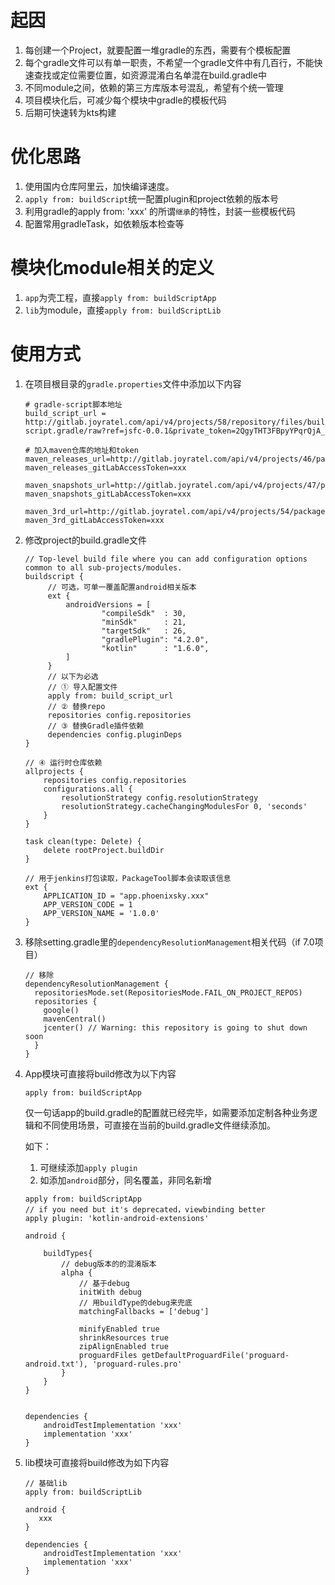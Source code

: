 # 起因

1. 每创建一个Project，就要配置一堆gradle的东西，需要有个模板配置
2. 每个gradle文件可以有单一职责，不希望一个gradle文件中有几百行，不能快速查找或定位需要位置，如资源混淆白名单混在build.gradle中
3. 不同module之间，依赖的第三方库版本号混乱，希望有个统一管理
4. 项目模块化后，可减少每个模块中gradle的模板代码
5. 后期可快速转为kts构建

# 优化思路

1. 使用国内仓库阿里云，加快编译速度。
2. `apply from: buildScript`统一配置plugin和project依赖的版本号
3. 利用gradle的apply from: 'xxx' 的所谓`继承`的特性，封装一些模板代码
4. 配置常用gradleTask，如依赖版本检查等

# 模块化module相关的定义

1. `app`为壳工程，直接`apply from: buildScriptApp`
2. `lib`为module，直接`apply from: buildScriptLib`

# 使用方式

1. 在项目根目录的`gradle.properties`文件中添加以下内容
   ```
   # gradle-script脚本地址
   build_script_url = http://gitlab.joyratel.com/api/v4/projects/58/repository/files/build-script.gradle/raw?ref=jsfc-0.0.1&private_token=2QgyTHT3FBpyYPqrQjA_
   
   # 加入maven仓库的地址和token
   maven_releases_url=http://gitlab.joyratel.com/api/v4/projects/46/packages/maven
   maven_releases_gitLabAccessToken=xxx

   maven_snapshots_url=http://gitlab.joyratel.com/api/v4/projects/47/packages/maven
   maven_snapshots_gitLabAccessToken=xxx

   maven_3rd_url=http://gitlab.joyratel.com/api/v4/projects/54/packages/maven
   maven_3rd_gitLabAccessToken=xxx
   ```

2. 修改project的build.gradle文件

   ```
   // Top-level build file where you can add configuration options common to all sub-projects/modules.
   buildscript {
        // 可选，可单一覆盖配置android相关版本
        ext {
            androidVersions = [
                    "compileSdk"  : 30,
                    "minSdk"      : 21,
                    "targetSdk"   : 26,
                    "gradlePlugin": "4.2.0",
                    "kotlin"      : "1.6.0",
            ]
        }
        // 以下为必选 
        // ① 导入配置文件
        apply from: build_script_url
        // ② 替换repo
        repositories config.repositories
        // ③ 替换Gradle插件依赖
        dependencies config.pluginDeps
   }
   
   // ④ 运行时仓库依赖
   allprojects {
       repositories config.repositories
       configurations.all {
           resolutionStrategy config.resolutionStrategy
           resolutionStrategy.cacheChangingModulesFor 0, 'seconds'
       }
   }
   
   task clean(type: Delete) {
       delete rootProject.buildDir
   }
   
   // 用于jenkins打包读取，PackageTool脚本会读取该信息
   ext {
       APPLICATION_ID = "app.phoenixsky.xxx"
       APP_VERSION_CODE = 1
       APP_VERSION_NAME = '1.0.0'
   }
   ```

5. 移除setting.gradle里的`dependencyResolutionManagement`相关代码（if 7.0项目）

   ```
   // 移除
   dependencyResolutionManagement {
     repositoriesMode.set(RepositoriesMode.FAIL_ON_PROJECT_REPOS)
     repositories {
       google()
       mavenCentral()
       jcenter() // Warning: this repository is going to shut down soon
     }
   }
   ```


4. App模块可直接将build修改为以下内容

   ```
   apply from: buildScriptApp
   ```

   仅一句话app的build.gradle的配置就已经完毕，如需要添加定制各种业务逻辑和不同使用场景，可直接在当前的build.gradle文件继续添加。

   如下：

    1. 可继续添加`apply plugin`
    2. 如添加`android`部分，同名覆盖，非同名新增

   ```
   apply from: buildScriptApp
   // if you need but it's deprecated，viewbinding better
   apply plugin: 'kotlin-android-extensions'
   
   android {
   
       buildTypes{
           // debug版本的的混淆版本
           alpha {
               // 基于debug
               initWith debug
               // 用buildType的debug来兜底
               matchingFallbacks = ['debug']
   
               minifyEnabled true
               shrinkResources true
               zipAlignEnabled true
               proguardFiles getDefaultProguardFile('proguard-android.txt'), 'proguard-rules.pro'
           }
       }
   }
   
   
   dependencies {
       androidTestImplementation 'xxx'
       implementation 'xxx'
   }
   ```


5. lib模块可直接将build修改为如下内容

   ```
   // 基础lib
   apply from: buildScriptLib
   
   android {
      xxx
   }
   
   dependencies {
       androidTestImplementation 'xxx'
       implementation 'xxx'
   }
   ```


   
